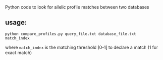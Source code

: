 Python code to look for allelic profile matches between two databases 

## usage:
```
python compare_profiles.py query_file.txt database_file.txt match_index
```
where ```match_index``` is the matching threshold [0-1] to declare a match (1 for exact match)


